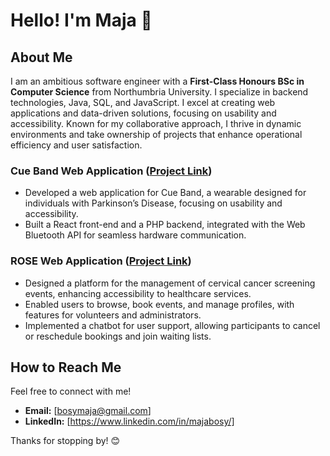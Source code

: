 # Hello! I'm Maja 👋

## About Me

I am an ambitious software engineer with a **First-Class Honours BSc in Computer Science** from Northumbria University. I specialize in backend technologies, Java, SQL, and JavaScript. I excel at creating web applications and data-driven solutions, focusing on usability and accessibility. Known for my collaborative approach, I thrive in dynamic environments and take ownership of projects that enhance operational efficiency and user satisfaction. 

### Cue Band Web Application ([Project Link](https://github.com/majabosy/CueBandWebsite.git))
- Developed a web application for Cue Band, a wearable designed for individuals with Parkinson’s Disease, focusing on usability and accessibility.
- Built a React front-end and a PHP backend, integrated with the Web Bluetooth API for seamless hardware communication.

### ROSE Web Application ([Project Link](https://github.com/majabosy/ROSEWebApplication))
- Designed a platform for the management of cervical cancer screening events, enhancing accessibility to healthcare services.
- Enabled users to browse, book events, and manage profiles, with features for volunteers and administrators.
- Implemented a chatbot for user support, allowing participants to cancel or reschedule bookings and join waiting lists.


## How to Reach Me

Feel free to connect with me!

- **Email:** [bosymaja@gmail.com]
- **LinkedIn:** [https://www.linkedin.com/in/majabosy/]

Thanks for stopping by! 😊
